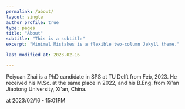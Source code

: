 ```yaml
---
permalink: /about/
layout: single
author_profile: true
type: pages
title: "About"
subtitle: "This is a subtitle"
excerpt: "Minimal Mistakes is a flexible two-column Jekyll theme."

last_modified_at: 2023-02-16

---
```


Peiyuan Zhai is a PhD candidate in SPS at TU Delft from Feb, 2023. He received his M.Sc. at the same place in 2022, and his B.Eng. from Xi'an Jiaotong University, Xi'an, China. 

at 2023/02/16 - 15:01PM



